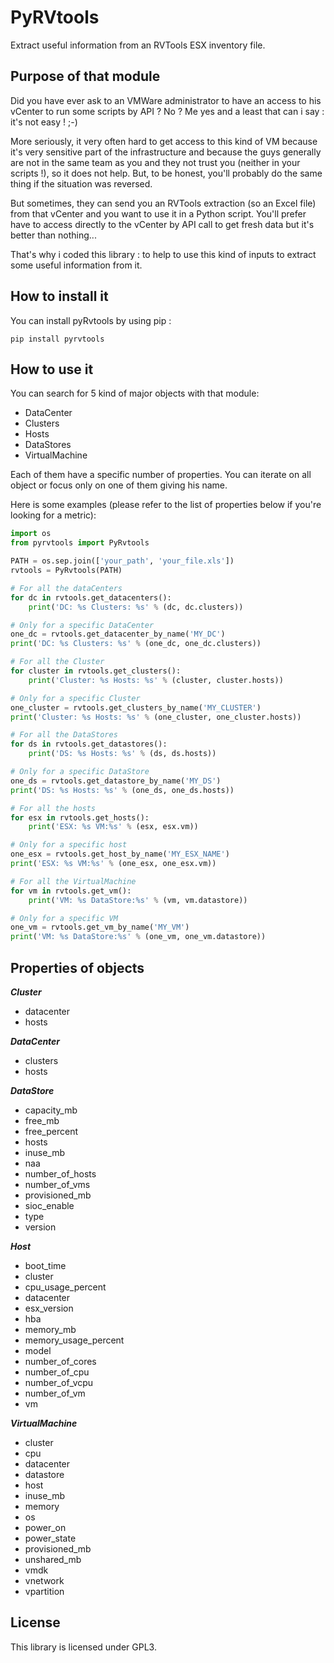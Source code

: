 # PyRVtools

Extract useful information from an RVTools ESX inventory file.

## Purpose of that module

Did you have ever ask to an VMWare administrator to have an access to his
vCenter to run some scripts by API ? No ? Me yes and a least that can i say :
it's not easy ! ;-)

More seriously, it very often hard to get access to this kind of VM because it's
very sensitive part of the infrastructure and because the guys generally are not
in the same team as you and they not trust you (neither in your scripts !), so
it does not help. But, to be honest, you'll probably do the same thing if the
situation was reversed.

But sometimes, they can send you an RVTools extraction (so an Excel file) from
that vCenter and you want to use it in a Python script. You'll prefer have to
access directly to the vCenter by API call to get fresh data but it's better
than nothing...

That's why i coded this library : to help to use this kind of inputs to extract
some useful information from it.

## How to install it

You can install pyRvtools by using pip :

`pip install pyrvtools`

## How to use it 

You can search for 5 kind of major objects with that module:
- DataCenter 
- Clusters
- Hosts
- DataStores
- VirtualMachine

Each of them have a specific number of properties. You can iterate on all
object or focus only on one of them giving his name.

Here is some examples (please refer to the list of properties below if you're 
looking for a metric):

```python
import os
from pyrvtools import PyRvtools

PATH = os.sep.join(['your_path', 'your_file.xls'])
rvtools = PyRvtools(PATH)

# For all the dataCenters
for dc in rvtools.get_datacenters():
    print('DC: %s Clusters: %s' % (dc, dc.clusters))

# Only for a specific DataCenter
one_dc = rvtools.get_datacenter_by_name('MY_DC')
print('DC: %s Clusters: %s' % (one_dc, one_dc.clusters))

# For all the Cluster
for cluster in rvtools.get_clusters():
    print('Cluster: %s Hosts: %s' % (cluster, cluster.hosts))

# Only for a specific Cluster
one_cluster = rvtools.get_clusters_by_name('MY_CLUSTER')
print('Cluster: %s Hosts: %s' % (one_cluster, one_cluster.hosts))

# For all the DataStores
for ds in rvtools.get_datastores():
    print('DS: %s Hosts: %s' % (ds, ds.hosts))

# Only for a specific DataStore
one_ds = rvtools.get_datastore_by_name('MY_DS')
print('DS: %s Hosts: %s' % (one_ds, one_ds.hosts))

# For all the hosts
for esx in rvtools.get_hosts():
    print('ESX: %s VM:%s' % (esx, esx.vm))

# Only for a specific host
one_esx = rvtools.get_host_by_name('MY_ESX_NAME')
print('ESX: %s VM:%s' % (one_esx, one_esx.vm))

# For all the VirtualMachine
for vm in rvtools.get_vm():
    print('VM: %s DataStore:%s' % (vm, vm.datastore))

# Only for a specific VM
one_vm = rvtools.get_vm_by_name('MY_VM')
print('VM: %s DataStore:%s' % (one_vm, one_vm.datastore))
```

## Properties of objects

***Cluster***
- datacenter
- hosts

***DataCenter***
- clusters
- hosts

***DataStore***
- capacity_mb
- free_mb
- free_percent
- hosts
- inuse_mb
- naa
- number_of_hosts
- number_of_vms
- provisioned_mb
- sioc_enable
- type
- version

***Host***
- boot_time
- cluster
- cpu_usage_percent
- datacenter
- esx_version
- hba
- memory_mb
- memory_usage_percent
- model
- number_of_cores
- number_of_cpu
- number_of_vcpu
- number_of_vm
- vm

***VirtualMachine***
- cluster
- cpu
- datacenter
- datastore
- host
- inuse_mb
- memory
- os
- power_on
- power_state
- provisioned_mb
- unshared_mb
- vmdk
- vnetwork
- vpartition

## License

This library is licensed under GPL3.